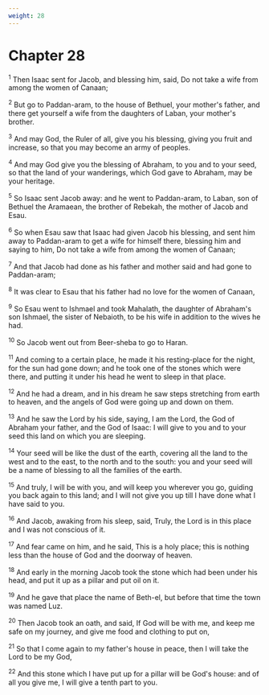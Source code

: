 ```yaml
---
weight: 28
---
```


# Chapter 28

<sup>1</sup> Then Isaac sent for Jacob, and blessing him, said, Do not take a wife from among the women of Canaan; 

<sup>2</sup> But go to Paddan-aram, to the house of Bethuel, your mother's father, and there get yourself a wife from the daughters of Laban, your mother's brother. 

<sup>3</sup> And may God, the Ruler of all, give you his blessing, giving you fruit and increase, so that you may become an army of peoples. 

<sup>4</sup> And may God give you the blessing of Abraham, to you and to your seed, so that the land of your wanderings, which God gave to Abraham, may be your heritage. 

<sup>5</sup> So Isaac sent Jacob away: and he went to Paddan-aram, to Laban, son of Bethuel the Aramaean, the brother of Rebekah, the mother of Jacob and Esau. 

<sup>6</sup> So when Esau saw that Isaac had given Jacob his blessing, and sent him away to Paddan-aram to get a wife for himself there, blessing him and saying to him, Do not take a wife from among the women of Canaan; 

<sup>7</sup> And that Jacob had done as his father and mother said and had gone to Paddan-aram; 

<sup>8</sup> It was clear to Esau that his father had no love for the women of Canaan, 

<sup>9</sup> So Esau went to Ishmael and took Mahalath, the daughter of Abraham's son Ishmael, the sister of Nebaioth, to be his wife in addition to the wives he had. 

<sup>10</sup> So Jacob went out from Beer-sheba to go to Haran. 

<sup>11</sup> And coming to a certain place, he made it his resting-place for the night, for the sun had gone down; and he took one of the stones which were there, and putting it under his head he went to sleep in that place. 

<sup>12</sup> And he had a dream, and in his dream he saw steps stretching from earth to heaven, and the angels of God were going up and down on them. 

<sup>13</sup> And he saw the Lord by his side, saying, I am the Lord, the God of Abraham your father, and the God of Isaac: I will give to you and to your seed this land on which you are sleeping. 

<sup>14</sup> Your seed will be like the dust of the earth, covering all the land to the west and to the east, to the north and to the south: you and your seed will be a name of blessing to all the families of the earth. 

<sup>15</sup> And truly, I will be with you, and will keep you wherever you go, guiding you back again to this land; and I will not give you up till I have done what I have said to you. 

<sup>16</sup> And Jacob, awaking from his sleep, said, Truly, the Lord is in this place and I was not conscious of it. 

<sup>17</sup> And fear came on him, and he said, This is a holy place; this is nothing less than the house of God and the doorway of heaven. 

<sup>18</sup> And early in the morning Jacob took the stone which had been under his head, and put it up as a pillar and put oil on it. 

<sup>19</sup> And he gave that place the name of Beth-el, but before that time the town was named Luz. 

<sup>20</sup> Then Jacob took an oath, and said, If God will be with me, and keep me safe on my journey, and give me food and clothing to put on, 

<sup>21</sup> So that I come again to my father's house in peace, then I will take the Lord to be my God, 

<sup>22</sup> And this stone which I have put up for a pillar will be God's house: and of all you give me, I will give a tenth part to you. 


